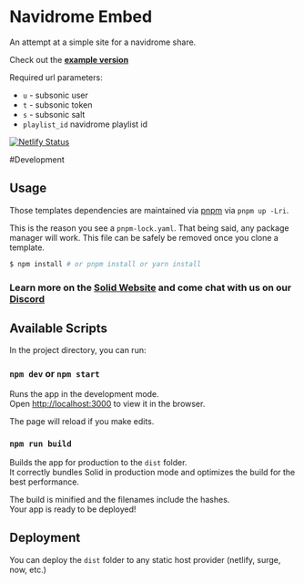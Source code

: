 # Navidrome Embed
An attempt at a simple site for a navidrome share. 

Check out the **[example version](https://navidrome-embed.netlify.app/)**

Required url parameters:
- `u` - subsonic user
- `t` - subsonic token
- `s` - subsonic salt
- `playlist_id` navidrome playlist id

[![Netlify Status](https://api.netlify.com/api/v1/badges/5a7fa4fc-d6fa-465e-b731-3fbbe21dffa0/deploy-status)](https://app.netlify.com/sites/navidrome-embed/deploys)

#Development

## Usage

Those templates dependencies are maintained via [pnpm](https://pnpm.io) via `pnpm up -Lri`.

This is the reason you see a `pnpm-lock.yaml`. That being said, any package manager will work. This file can be safely be removed once you clone a template.

```bash
$ npm install # or pnpm install or yarn install
```
### Learn more on the [Solid Website](https://solidjs.com) and come chat with us on our [Discord](https://discord.com/invite/solidjs)

## Available Scripts

In the project directory, you can run:

### `npm dev` or `npm start`

Runs the app in the development mode.<br>
Open [http://localhost:3000](http://localhost:3000) to view it in the browser.

The page will reload if you make edits.<br>

### `npm run build`

Builds the app for production to the `dist` folder.<br>
It correctly bundles Solid in production mode and optimizes the build for the best performance.

The build is minified and the filenames include the hashes.<br>
Your app is ready to be deployed!

## Deployment

You can deploy the `dist` folder to any static host provider (netlify, surge, now, etc.)
